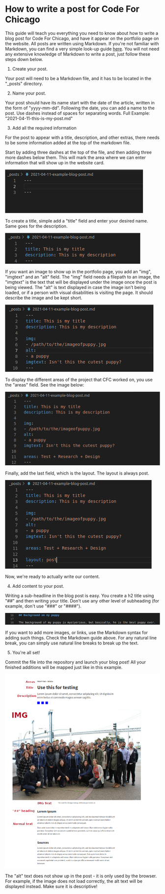 # How to write a post for Code For Chicago

This guide will teach you everything you need to know about how to write a blog post for Code For Chicago, and have it appear on the portfolio page on the website. All posts are written using Markdown. If you're not familiar with Markdown, you can find a very simple look-up guide  [here](https://daringfireball.net/projects/markdown/syntax). You will not need any extensive knowledge of Markdown to write a post, just follow these steps down below.

1. Create your post.

Your post will need to be a Markdown file, and it has to be located in the "_posts" directory.

2. Name your post.

Your post should have its name start with the date of the article, written in the form of "yyyy-mm-dd".
Following the date, you can add a name to the post. Use dashes instead of spaces for separating words.
Full Example: "2021-04-11-this-is-my-post.md"

3. Add all the required information

For the post to appear with a title, description, and other extras, there needs to be some information added at the top of the markdown file.

Start by adding three dashes at the top of the file, and then adding three more dashes below them. This will mark the area where we can
enter information that will show up in the website card.

![Image of the dashes](images/how-to-post/simple-dashes.png)

To create a title, simple add a "title" field and enter your desired name. Same goes for the description.

![Image of the title and description](images/how-to-post/title-n-desc.png)

If you want an image to show up in the portfolio page, you add an "img", "imgtext" and an "alt" field. The "img" field needs a filepath to an image, the "imgtext" is the text that will be displayed under the image once the post is being viewed. The "alt" is text displayed in case the image isn't being loaded, or if a person with visual disabilities is visiting the page. It should describe the image and be kept short.

![Image of example with image](images/how-to-post/image-example.png)

To display the different areas of the project that CFC worked on, you use the "areas" field. See the image below:

![areas: The areas, like writing tags](images/how-to-post/areas.png)

Finally, add the last field, which is the layout. The layout is always post.

![layout: post](images/how-to-post/layout-added.png)

Now, we're ready to actually write our content.

4. Add content to your post.

Writing a sub-headline in the blog post is easy. You create a h2 title using "##" and then writing your title. Don't use any other level of subheading (for example, don't use "###" or "####").

![subheader example](images/how-to-post/subheader.png)

If you want to add more images, or links, use the Markdown syntax for adding such things. Check the Markdown guide above. For any natural line break, you can simply use natural line breaks to break up the text.

5. You're all set!

Commit the file into the repository and launch your blog post! All your finished additions will be mapped just like in this example.

![post example](images/how-to-post/withtext.png)

The "alt" text does not show up in the post - it is only used by the browser. For example, if the image does not load correctly, the alt text will be displayed instead. Make sure it is descriptive!